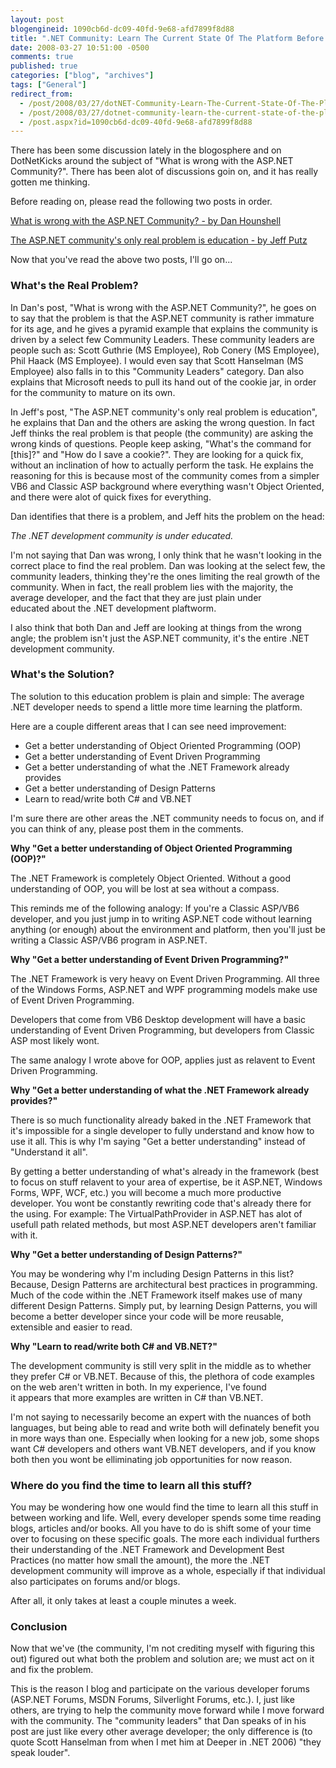 ```yaml
---
layout: post
blogengineid: 1090cb6d-dc09-40fd-9e68-afd7899f8d88
title: ".NET Community: Learn The Current State Of The Platform Before Deciding On Its Future"
date: 2008-03-27 10:51:00 -0500
comments: true
published: true
categories: ["blog", "archives"]
tags: ["General"]
redirect_from: 
  - /post/2008/03/27/dotNET-Community-Learn-The-Current-State-Of-The-Platform-Before-Deciding-On-Its-Future
  - /post/2008/03/27/dotnet-community-learn-the-current-state-of-the-platform-before-deciding-on-its-future
  - /post.aspx?id=1090cb6d-dc09-40fd-9e68-afd7899f8d88
---
```

<!-- more -->
<p>
There has been some discussion lately in the blogosphere and on DotNetKicks around the subject of &quot;What is wrong with the ASP.NET Community?&quot;. There has been alot of discussions goin on, and it has really gotten me thinking. 
</p>
<p>
Before reading on, please read the following two posts in order. 
</p>
<p>
<a href="http://danhounshell.com/blogs/dan/archive/2008/03/24/what-is-wrong-with-the-asp-net-community.aspx" target="_blank">What is wrong with the ASP.NET Community? - by Dan Hounshell</a> 
</p>
<p>
<a href="http://weblogs.asp.net/jeff/archive/2008/03/26/the-asp-net-community-s-only-real-problem-is-education.aspx" target="_blank">The ASP.NET community&#39;s only real problem is education&nbsp;- by Jeff Putz</a> 
</p>
<p>
Now that you&#39;ve read the above two posts, I&#39;ll go on... 
</p>
<h3>What&#39;s the Real Problem? </h3>
<p>
In Dan&#39;s post, &quot;What is wrong with the ASP.NET Community?&quot;, he goes on to say that the problem is that the ASP.NET community is rather immature for its age, and he gives a pyramid example that explains the community is driven by a select few Community Leaders. These community leaders are people such as: Scott Guthrie (MS Employee), Rob Conery (MS Employee), Phil Haack (MS Employee). I would even say that Scott Hanselman (MS Employee) also falls in to this &quot;Community Leaders&quot; category. Dan also explains that Microsoft needs to pull its hand out of the cookie jar, in order for the community to mature on its own. 
</p>
<p>
In Jeff&#39;s post, &quot;The ASP.NET community&#39;s only real problem is education&quot;, he explains that Dan and the others are asking the wrong question. In fact Jeff thinks the real problem is that people (the community) are asking the wrong kinds of questions. People keep asking, &quot;What&#39;s the command for [this]?&quot; and &quot;How do I save a cookie?&quot;. They are looking for a quick fix, without an inclination of how to actually perform the task. He explains the reasoning for this is because most of the community comes from a simpler VB6 and Classic ASP background where everything wasn&#39;t Object Oriented, and there were alot of quick fixes for everything. 
</p>
<p>
Dan identifies that there is a problem, and Jeff hits the problem on the head: 
</p>
<p>
<em>The .NET development community is under educated.</em> 
</p>
<p>
I&#39;m not saying that Dan was wrong, I only think that he wasn&#39;t looking in the correct place to find the real problem. Dan was looking at the select few, the community leaders, thinking they&#39;re the ones limiting the real growth of the community. When in fact, the reall problem lies with the majority, the average developer, and the fact that they are just plain under educated&nbsp;about the .NET development plaftworm. 
</p>
<p>
I also think that both Dan and Jeff are looking at things from the wrong angle; the problem isn&#39;t just the ASP.NET community, it&#39;s the entire .NET development community. 
</p>
<h3>What&#39;s the Solution? </h3>
<p>
The solution to this education problem is plain and simple: The average .NET developer needs to spend a little more time learning the platform. 
</p>
<p>
Here are a couple different areas that I can see need improvement: 
</p>
<ul>
	<li>Get a better understanding of Object Oriented Programming (OOP)</li>
	<li>Get a better understanding of Event Driven Programming</li>
	<li>Get a better understanding of what the .NET Framework already provides</li>
	<li>Get a better understanding of Design Patterns</li>
	<li>Learn to read/write both C# and VB.NET</li>
</ul>
<p>
I&#39;m sure there are other areas the .NET community needs to focus on, and if you can think of any, please post them in the comments. 
</p>
<p>
<strong>Why &quot;Get a better understanding of Object Oriented&nbsp;Programming (OOP)?&quot;</strong> 
</p>
<p>
The .NET Framework is completely Object Oriented. Without a good understanding of OOP, you will be lost at sea without a compass. 
</p>
<p>
This reminds me of the following analogy: If you&#39;re a Classic ASP/VB6 developer, and you just jump in to writing ASP.NET code without learning anything (or enough) about the environment and platform, then you&#39;ll just be writing a Classic ASP/VB6 program in ASP.NET. 
</p>
<p>
<strong>Why &quot;Get a better understanding of Event Driven Programming?&quot;</strong> 
</p>
<p>
The .NET Framework is very heavy on Event Driven Programming. All three of the Windows Forms, ASP.NET and WPF programming models make use of Event Driven Programming. 
</p>
<p>
Developers that come from VB6 Desktop development will have a basic understanding of Event Driven Programming, but developers from Classic ASP most likely wont. 
</p>
<p>
The same analogy I wrote above for OOP, applies just as relavent to Event Driven Programming. 
</p>
<p>
<strong>Why &quot;Get a better understanding of what the .NET Framework already provides?&quot;</strong> 
</p>
<p>
There is so much functionality already baked in the .NET Framework that it&#39;s impossible for a single developer to fully understand and know how to use it all. This is why I&#39;m saying &quot;Get a better understanding&quot; instead of &quot;Understand it all&quot;. 
</p>
<p>
By getting a better understanding of what&#39;s already in the framework (best to focus on stuff relavent to your area of expertise, be it ASP.NET, Windows Forms, WPF, WCF, etc.) you will become a much more productive developer. You wont be constantly rewriting code that&#39;s already there for the using. For example: The VirtualPathProvider in ASP.NET has alot of usefull path related methods, but most ASP.NET developers aren&#39;t familiar with it. 
</p>
<p>
<strong>Why &quot;Get a better understanding of Design Patterns?&quot;</strong> 
</p>
<p>
You may be wondering why I&#39;m including Design Patterns in this list? Because, Design Patterns are architectural best practices in programming. Much of the code within the .NET Framework itself makes use of many different Design Patterns.&nbsp;Simply put, by learning Design Patterns, you will become a better developer since your code will be more reusable, extensible and easier to read. 
</p>
<p>
<strong>Why &quot;Learn to read/write both C# and VB.NET?&quot;</strong> 
</p>
<p>
The development community is still very split in the middle as to whether they prefer C# or VB.NET. Because of this, the plethora of code examples on the web aren&#39;t written in both. In my experience, I&#39;ve found it&nbsp;appears&nbsp;that more examples are written in C# than VB.NET. 
</p>
<p>
I&#39;m not saying to necessarily become an expert with the nuances of both languages, but being able to read and write both will definately benefit you in more ways than one. Especially when looking for a new job, some shops want C# developers and others want VB.NET developers, and if you know both then you wont be elliminating job opportunities for now reason. 
</p>
<h3>Where do you find the time to learn all this stuff?</h3>
<p>
You may be wondering how one would find the time to learn all this stuff in between working and life. Well, every developer spends some time reading blogs, articles and/or books. All you have to do is shift some of your time over to focusing on these specific goals. The more each individual furthers their understanding of the .NET Framework and Development Best Practices (no matter how small the amount), the more the .NET development community will improve as a whole, especially if that individual also participates on forums and/or blogs. 
</p>
<p>
After all, it only takes at least a couple minutes a week. 
</p>
<h3>Conclusion</h3>
<p>
Now that we&#39;ve (the community, I&#39;m not crediting myself with figuring this out) figured out what both the problem and solution are; we must act on it and fix the problem.
</p>
<p>
This is the reason I blog and participate on the various developer forums (ASP.NET Forums, MSDN Forums, Silverlight Forums, etc.). I, just like others, are trying to help the community move forward while I move forward with the community. The &quot;community leaders&quot; that Dan speaks of in his post are just like every other average developer; the only difference is (to quote Scott Hanselman from when I met him at Deeper in .NET 2006) &quot;they speak louder&quot;.
</p>
